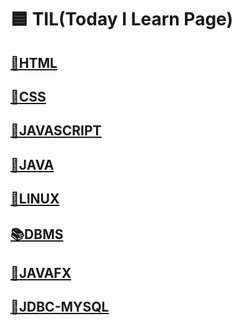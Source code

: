 # 🟦 TIL(Today I Learn Page)


## <a href="./html/">📕HTML</a>  

## <a href="./css/">📔CSS</a>  

## <a href="./javascript/">📗JAVASCRIPT</a>  

## <a href="./Java/">📘JAVA</a>  

## <a href="./Linux/">📙LINUX</a>  

## <a href="./DBMS/">📚DBMS</a>  

## <a href="./workspace_javafx">📒JAVAFX</a>  

## <a href="./workspace_jdbc_mysql">📜JDBC-MYSQL</a>  
